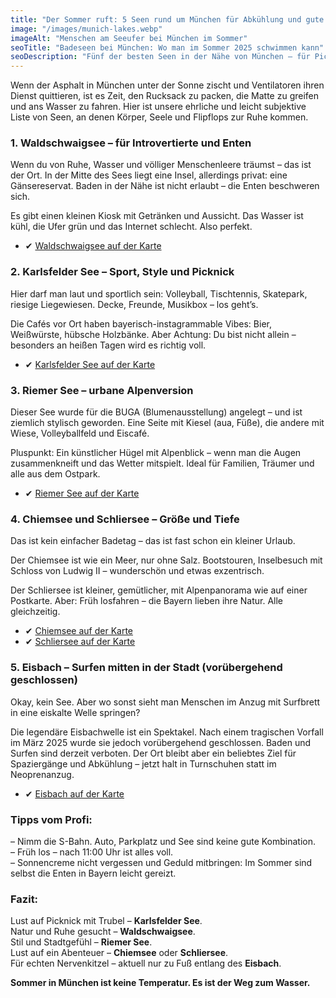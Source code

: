 ```yaml
---
title: "Der Sommer ruft: 5 Seen rund um München für Abkühlung und gute Laune"
image: "/images/munich-lakes.webp"
imageAlt: "Menschen am Seeufer bei München im Sommer"
seoTitle: "Badeseen bei München: Wo man im Sommer 2025 schwimmen kann"
seoDescription: "Fünf der besten Seen in der Nähe von München – für Picknick, Ruhe, Sport und sogar Surfen. Getestete Orte mit Atmosphäre und Tipps."
---
```


Wenn der Asphalt in München unter der Sonne zischt und Ventilatoren ihren Dienst quittieren, ist es Zeit, den Rucksack zu packen, die Matte zu greifen und ans Wasser zu fahren. Hier ist unsere ehrliche und leicht subjektive Liste von Seen, an denen Körper, Seele und Flipflops zur Ruhe kommen.

### 1. Waldschwaigsee – für Introvertierte und Enten

Wenn du von Ruhe, Wasser und völliger Menschenleere träumst – das ist der Ort. In der Mitte des Sees liegt eine Insel, allerdings privat: eine Gänsereservat. Baden in der Nähe ist nicht erlaubt – die Enten beschweren sich.

Es gibt einen kleinen Kiosk mit Getränken und Aussicht. Das Wasser ist kühl, die Ufer grün und das Internet schlecht. Also perfekt.

- ✔ [Waldschwaigsee auf der Karte](https://www.google.com/maps/place/Waldschwaigsee/@48.1909576,11.4086556,15z)

### 2. Karlsfelder See – Sport, Style und Picknick

Hier darf man laut und sportlich sein: Volleyball, Tischtennis, Skatepark, riesige Liegewiesen. Decke, Freunde, Musikbox – los geht’s.

Die Cafés vor Ort haben bayerisch-instagrammable Vibes: Bier, Weißwürste, hübsche Holzbänke. Aber Achtung: Du bist nicht allein – besonders an heißen Tagen wird es richtig voll.

- ✔ [Karlsfelder See auf der Karte](https://www.google.com/maps/place/Karlsfelder+See/@48.2164517,11.4648273,15z)

### 3. Riemer See – urbane Alpenversion

Dieser See wurde für die BUGA (Blumenausstellung) angelegt – und ist ziemlich stylisch geworden. Eine Seite mit Kiesel (aua, Füße), die andere mit Wiese, Volleyballfeld und Eiscafé.

Pluspunkt: Ein künstlicher Hügel mit Alpenblick – wenn man die Augen zusammenkneift und das Wetter mitspielt. Ideal für Familien, Träumer und alle aus dem Ostpark.

- ✔ [Riemer See auf der Karte](https://www.google.com/maps/place/Riemer+See/@48.1300173,11.7118926,15z)

### 4. Chiemsee und Schliersee – Größe und Tiefe

Das ist kein einfacher Badetag – das ist fast schon ein kleiner Urlaub.

Der Chiemsee ist wie ein Meer, nur ohne Salz. Bootstouren, Inselbesuch mit Schloss von Ludwig II – wunderschön und etwas exzentrisch.

Der Schliersee ist kleiner, gemütlicher, mit Alpenpanorama wie auf einer Postkarte. Aber: Früh losfahren – die Bayern lieben ihre Natur. Alle gleichzeitig.

- ✔ [Chiemsee auf der Karte](https://www.google.com/maps/place/Chiemsee/@47.8802046,12.4238653,11z)  
- ✔ [Schliersee auf der Karte](https://www.google.com/maps/place/Schliersee/@47.7310143,11.8726165,14z)

### 5. Eisbach – Surfen mitten in der Stadt (vorübergehend geschlossen)

Okay, kein See. Aber wo sonst sieht man Menschen im Anzug mit Surfbrett in eine eiskalte Welle springen?

Die legendäre Eisbachwelle ist ein Spektakel. Nach einem tragischen Vorfall im März 2025 wurde sie jedoch vorübergehend geschlossen. Baden und Surfen sind derzeit verboten. Der Ort bleibt aber ein beliebtes Ziel für Spaziergänge und Abkühlung – jetzt halt in Turnschuhen statt im Neoprenanzug.

- ✔ [Eisbach auf der Karte](https://www.google.com/maps/place/Eisbachwelle/@48.1412881,11.5844836,18z)

### Tipps vom Profi:

– Nimm die S-Bahn. Auto, Parkplatz und See sind keine gute Kombination.  
– Früh los – nach 11:00 Uhr ist alles voll.  
– Sonnencreme nicht vergessen und Geduld mitbringen: Im Sommer sind selbst die Enten in Bayern leicht gereizt.

### Fazit:

Lust auf Picknick mit Trubel – **Karlsfelder See**.  
Natur und Ruhe gesucht – **Waldschwaigsee**.  
Stil und Stadtgefühl – **Riemer See**.  
Lust auf ein Abenteuer – **Chiemsee** oder **Schliersee**.  
Für echten Nervenkitzel – aktuell nur zu Fuß entlang des **Eisbach**.

**Sommer in München ist keine Temperatur. Es ist der Weg zum Wasser.**
